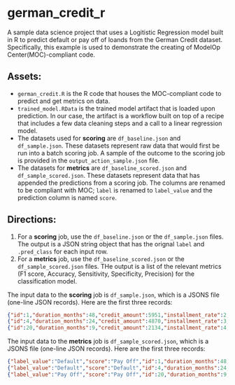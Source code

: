 # german_credit_r
A sample data science project that uses a Logitistic Regression model built in R to predict default or pay off of loands from the German Credit dataset. Specifically, this example is used to demonstrate the creating of ModelOp Center(MOC)-compliant code.

## Assets:
- `german_credit.R` is the R code that houses the MOC-compliant code to predict and get metrics on data.
- `trained_model.RData` is the trained model artifact that is loaded upon prediction. In our case, the artifact is a workflow built on top of a recipe that includes a few data cleaning steps and a call to a linear regression model.
- The datasets used for **scoring** are `df_baseline.json` and `df_sample.json`. These datasets represent raw data that would first be run into a batch scoring job. A sample of the outcome to the scoring job is provided in the `output_action_sample.json` file.
- The datasets for **metrics** are `df_baseline_scored.json` and `df_sample_scored.json`. These datasets represent data that has appended the predictions from a scoring job. The columns are renamed to be compliant with MOC; `label` is renamed to `label_value` and the prediction column is named `score`.

## Directions:
1. For a **scoring** job, use the `df_baseline.json` or the `df_sample.json` files. The output is a JSON string object that has the orignal `label` and `.pred_class` for each input row.
2. For a **metrics** job, use the `df_baseline_scored.json` or the `df_sample_scored.json` files. THe output is a list of the relevant metrics (F1 score, Accuracy, Sensitivity, Specificity, Precision) for the classification model.

The input data to the **scoring** job is `df_sample.json`, which is a JSONS file (one-line JSON records). Here are the first three records:
```json
{"id":1,"duration_months":48,"credit_amount":5951,"installment_rate":2,"present_residence_since":2,"age_years":22,"number_existing_credits":1,"checking_status":"A12","credit_history":"A32","purpose":"A43","savings_account":"A61","present_employment_since":"A73","debtors_guarantors":"A101","property":"A121","installment_plans":"A143","housing":"A152","job":"A173","number_people_liable":1,"telephone":"A191","foreign_worker":"A201","gender":"female","label":"Default"}
{"id":4,"duration_months":24,"credit_amount":4870,"installment_rate":3,"present_residence_since":4,"age_years":53,"number_existing_credits":2,"checking_status":"A11","credit_history":"A33","purpose":"A40","savings_account":"A61","present_employment_since":"A73","debtors_guarantors":"A101","property":"A124","installment_plans":"A143","housing":"A153","job":"A173","number_people_liable":2,"telephone":"A191","foreign_worker":"A201","gender":"male","label":"Default"}
{"id":20,"duration_months":9,"credit_amount":2134,"installment_rate":4,"present_residence_since":4,"age_years":48,"number_existing_credits":3,"checking_status":"A14","credit_history":"A34","purpose":"A40","savings_account":"A61","present_employment_since":"A73","debtors_guarantors":"A101","property":"A123","installment_plans":"A143","housing":"A152","job":"A173","number_people_liable":1,"telephone":"A192","foreign_worker":"A201","gender":"male","label":"Pay Off"}
```

The input data to the **metrics** job is `df_sample_scored.json`, which is a JSONS file (one-line JSON records). Here are the first three records:
```json
{"label_value":"Default","score":"Pay Off","id":1,"duration_months":48,"credit_amount":5951,"installment_rate":2,"present_residence_since":2,"age_years":22,"number_existing_credits":1,"checking_status":"A12","credit_history":"A32","purpose":"A43","savings_account":"A61","present_employment_since":"A73","debtors_guarantors":"A101","property":"A121","installment_plans":"A143","housing":"A152","job":"A173","number_people_liable":1,"telephone":"A191","foreign_worker":"A201","gender":"female"}
{"label_value":"Default","score":"Default","id":4,"duration_months":24,"credit_amount":4870,"installment_rate":3,"present_residence_since":4,"age_years":53,"number_existing_credits":2,"checking_status":"A11","credit_history":"A33","purpose":"A40","savings_account":"A61","present_employment_since":"A73","debtors_guarantors":"A101","property":"A124","installment_plans":"A143","housing":"A153","job":"A173","number_people_liable":2,"telephone":"A191","foreign_worker":"A201","gender":"male"}
{"label_value":"Pay Off","score":"Pay Off","id":20,"duration_months":9,"credit_amount":2134,"installment_rate":4,"present_residence_since":4,"age_years":48,"number_existing_credits":3,"checking_status":"A14","credit_history":"A34","purpose":"A40","savings_account":"A61","present_employment_since":"A73","debtors_guarantors":"A101","property":"A123","installment_plans":"A143","housing":"A152","job":"A173","number_people_liable":1,"telephone":"A192","foreign_worker":"A201","gender":"male"}
```
